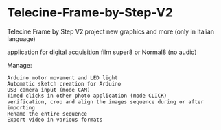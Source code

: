# Telecine-Frame-by-Step-V2

Telecine Frame by Step V2 project new graphics and more (only in Italian language) 

application for digital acquisition film super8 or Normal8 (no audio)

Manage:

    Arduino motor movement and LED light
    Automatic sketch creation for Arduino 
    USB camera input (mode CAM)
    Timed clicks in other photo application (mode CLICK)
    verification, crop and align the images sequence during or after importing
    Rename the entire sequence
    Export video in various formats
    
